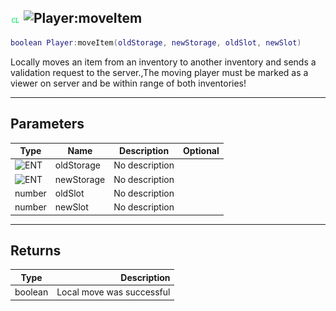 ## ![client](../../.gitbook/assets/client.png) ![Player](./readme/player "mention"):moveItem

```lua
boolean Player:moveItem(oldStorage, newStorage, oldSlot, newSlot)
```

Locally moves an item from an inventory to another inventory and sends a validation request to the server.,The moving player must be marked as a viewer on server and be within range of both inventories!

------
## Parameters

| Type   | Name | Description | Optional |
| ------ | ---- | ----------- | -------: |
| ![ENT](./readme/ent "mention") | oldStorage | No description |  |
| ![ENT](./readme/ent "mention") | newStorage | No description |  |
| number | oldSlot | No description |  |
| number | newSlot | No description |  |


------
## Returns

| Type   | Description |
| ------ | ----------: |
| boolean | Local move was successful |

